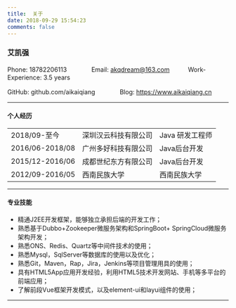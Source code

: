 ```yaml
---
title:  关于
date: 2018-09-29 15:54:23
comments: false
---
```


### 艾凯强

Phone: 18782206113　　　　Email: akqdream@163.com　　　Work-Experience: 3.5 years

GitHub: github.com/aikaiqiang　　　　Blog: https://www.aikaiqiang.cn

---

#### 个人经历

|                 |                      |                 |
| :-------------- | :------------------- | :-------------- |
| 2018/09-至今     | 深圳汉云科技有限公司 | Java 研发工程师 |
| 2016/06-2018/08 | 广州多好科技有限公司 | Java后台开发    |
| 2015/12-2016/06 | 成都世纪东方有限公司 | Java后台开发    |
| 2012/09-2016/05 | 西南民族大学        | 西南民族大学    |

---

#### 专业技能
* 精通J2EE开发框架，能够独立承担后端的开发工作；
* 熟悉基于Dubbo+Zookeeper微服务架构和SpringBoot+ SpringCloud微服务架构开发；
* 熟悉ONS、Redis、Quartz等中间件技术的使用；
* 熟悉Mysql，SqlServer等数据库的使用以及优化；
* 熟悉Git，Maven，Rap，Jira，Jenkins等项目管理用具的使用；
* 具有HTML5App应用开发经验，利用HTML5技术开发网站、手机等多平台的前端应用；
* 了解前段Vue框架开发模式，以及element-ui和layui组件的使用；

---
